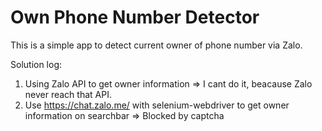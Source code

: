 # Own Phone Number Detector
This is a simple app to detect current owner of phone number via Zalo.

Solution log:
1. Using Zalo API to get owner information => I cant do it, beacause Zalo never reach that API.
2. Use https://chat.zalo.me/ with selenium-webdriver to get owner information on searchbar => Blocked by captcha

